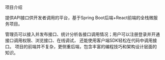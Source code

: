 项目介绍

提供API接口供开发者调用的平台，基于Spring Boot后端+React前端的全栈微服务项目。

管理员可以接入并发布接口、统计分析各接口调用情况；用户可以注册登录并开通接口调用权限、浏览接口、在线调试，
还能使用客户端SDK轻松在代码中调用接口。
项目的前端并不复杂，更侧重后端，包含丰富的编程技巧和架构设计层面的知识。


